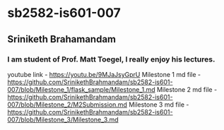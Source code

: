 # sb2582-is601-007
## Sriniketh Brahamandam

### I am student of Prof. Matt Toegel, I really enjoy his lectures.
youtube link - https://youtu.be/9MJaJsyGprU
Milestone 1 md file - https://github.com/SrinikethBrahmandam/sb2582-is601-007/blob/Milestone_1/flask_sample/Milestone_1.md
Milestone 2 md file - https://github.com/SrinikethBrahmandam/sb2582-is601-007/blob/Milestone_2/M2Submission.md
Milestone 3  md file - https://github.com/SrinikethBrahmandam/sb2582-is601-007/blob/Milestone_3/Milestone_3.md


